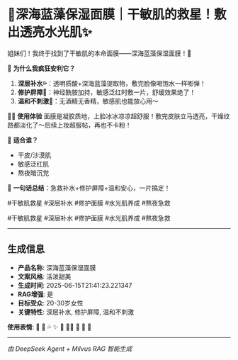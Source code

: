 # 💎深海蓝藻保湿面膜｜干敏肌的救星！敷出透亮水光肌✨

姐妹们！我终于找到了干敏肌的本命面膜——深海蓝藻保湿面膜！🌊

🌟 **为什么我疯狂安利它？**
1. **深层补水💦**：透明质酸+深海蓝藻提取物，敷完脸像喝饱水一样嘭弹！
2. **修护屏障💚**：神经酰胺加持，敏感泛红时敷一片，舒缓效果绝了！
3. **温和不刺激🌿**：无酒精无香精，敏感肌也能放心用～

💆‍♀️ **使用体验**
面膜是凝胶质地，上脸冰冰凉凉超舒服！敷完皮肤立马透亮，干燥纹路都淡化了～后续上妆超服帖，再也不卡粉！

🎉 **适合谁？**
- 干皮/沙漠肌
- 敏感泛红肌
- 熬夜暗沉党

💖 **一句话总结**：急救补水+修护屏障+温和安心，一片搞定！

#干敏肌救星 #深层补水 #修护面膜 #水光肌养成 #熬夜急救

#干敏肌救星 #深层补水 #修护面膜 #水光肌养成 #熬夜急救

---

## 生成信息

- **产品名称**: 深海蓝藻保湿面膜
- **文案风格**: 活泼甜美
- **生成时间**: 2025-06-15T21:41:23.221347
- **RAG增强**: 是
- **目标受众**: 20-30岁女性
- **关键特性**: 深层补水, 修护屏障, 温和不刺激

**使用表情**: 💎 🌊 💦 ✨ 💚 💆‍♀️ 🌿 💖 🎉

---
*由 DeepSeek Agent + Milvus RAG 智能生成*